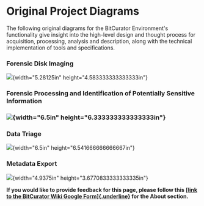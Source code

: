 # **Original Project Diagrams**

The following original diagrams for the BitCurator Environment\'s
functionality give insight into the high-level design and thought
process for acquisition, processing, analysis and description, along
with the technical implementation of tools and specifications.

### **Forensic Disk Imaging**

![](./media/image1.png){width="5.28125in" height="4.583333333333333in"}

###  

### **Forensic Processing and Identification of Potentially Sensitive Information**

### ![](./media/image2.png){width="6.5in" height="6.333333333333333in"}

###  

### **Data Triage**

![](./media/image4.png){width="6.5in" height="6.541666666666667in"}

### **Metadata Export**

![](./media/image3.png){width="4.9375in" height="3.6770833333333335in"}

**If you would like to provide feedback for this page, please follow
this** **[[link to the BitCurator Wiki Google
Form]{.underline}](https://docs.google.com/forms/d/e/1FAIpQLSf-CPGSFB4809-SZU-ZtqYPFNvSZ2xBbBOfgcRdCdx9bast9A/viewform?usp=sf_link)
for the About section.**
